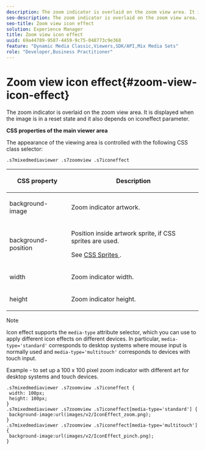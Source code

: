 ```yaml
---
description: The zoom indicator is overlaid on the zoom view area. It is displayed when the image is in a reset state and it also depends on iconeffect parameter.
seo-description: The zoom indicator is overlaid on the zoom view area. It is displayed when the image is in a reset state and it also depends on iconeffect parameter.
seo-title: Zoom view icon effect
solution: Experience Manager
title: Zoom view icon effect
uuid: 69a44789-9587-4459-9c75-048773c9e368
feature: "Dynamic Media Classic,Viewers,SDK/API,Mix Media Sets"
role: "Developer,Business Practitioner"
---
```


# Zoom view icon effect{#zoom-view-icon-effect}

The zoom indicator is overlaid on the zoom view area. It is displayed when the image is in a reset state and it also depends on iconeffect parameter.

<!--<a id="section_061E550C1C1D4DB2BD663A898895B38C"></a>-->

**CSS properties of the main viewer area**

The appearance of the viewing area is controlled with the following CSS class selector:

```
.s7mixedmediaviewer .s7zoomview .s7iconeffect
```

<table id="table_94EE3F5BBE4547C0B4943471CEE7EDE4"> 
 <thead> 
  <tr> 
   <th colname="col1" class="entry"> <p> CSS property </p> </th> 
   <th colname="col2" class="entry"> <p>Description </p> </th> 
  </tr> 
 </thead>
 <tbody> 
  <tr> 
   <td colname="col1"> <p> <span class="codeph"> background-image </span> </p> </td> 
   <td colname="col2"> <p> Zoom indicator artwork. </p> </td> 
  </tr> 
  <tr> 
   <td colname="col1"> <p> <span class="codeph"> background-position </span> </p> </td> 
   <td colname="col2"> <p> Position inside artwork sprite, if CSS sprites are used. </p> <p>See <a href="../../../c-html5-s7-aem-asset-viewers/c-html5-mixedmedia-viewer-about/c-html5-mixedmedia-viewer-customizingviewer/c-html5-mixedmedia-viewer-customizingviewer.md#section-209a43dfbddf4fc589e79cddaf233f50" format="dita" scope="local"> CSS Sprites </a>. </p> </td> 
  </tr> 
  <tr> 
   <td colname="col1"> <p> <span class="codeph"> width </span> </p> </td> 
   <td colname="col2"> <p>Zoom indicator width. </p> </td> 
  </tr> 
  <tr> 
   <td colname="col1"> <p> <span class="codeph"> height </span> </p> </td> 
   <td colname="col2"> <p>Zoom indicator height. </p> </td> 
  </tr> 
 </tbody> 
</table>

>[!NOTE]
>
>Icon effect supports the `media-type` attribute selector, which you can use to apply different icon effects on different devices. In particular, `media-type='standard'` corresponds to desktop systems where mouse input is normally used and `media-type='multitouch'` corresponds to devices with touch input.

Example - to set up a 100 x 100 pixel zoom indicator with different art for desktop systems and touch devices.

```
.s7mixedmediaviewer .s7zoomview .s7iconeffect { 
 width: 100px; 
 height: 100px; 
} 
.s7mixedmediaviewer .s7zoomview .s7iconeffect[media-type='standard'] { 
 background-image:url(images/v2/IconEffect_zoom.png); 
} 
.s7mixedmediaviewer .s7zoomview .s7iconeffect[media-type='multitouch'] { 
 background-image:url(images/v2/IconEffect_pinch.png); 
}
```

